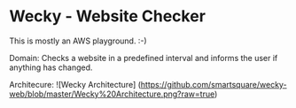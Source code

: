 Wecky - Website Checker
==============================================

This is mostly an AWS playground. :-)

Domain:
Checks a website in a predefined interval and informs the user if anything has changed.

Architecure:
![Wecky Architecture] (https://github.com/smartsquare/wecky-web/blob/master/Wecky%20Architecture.png?raw=true)
